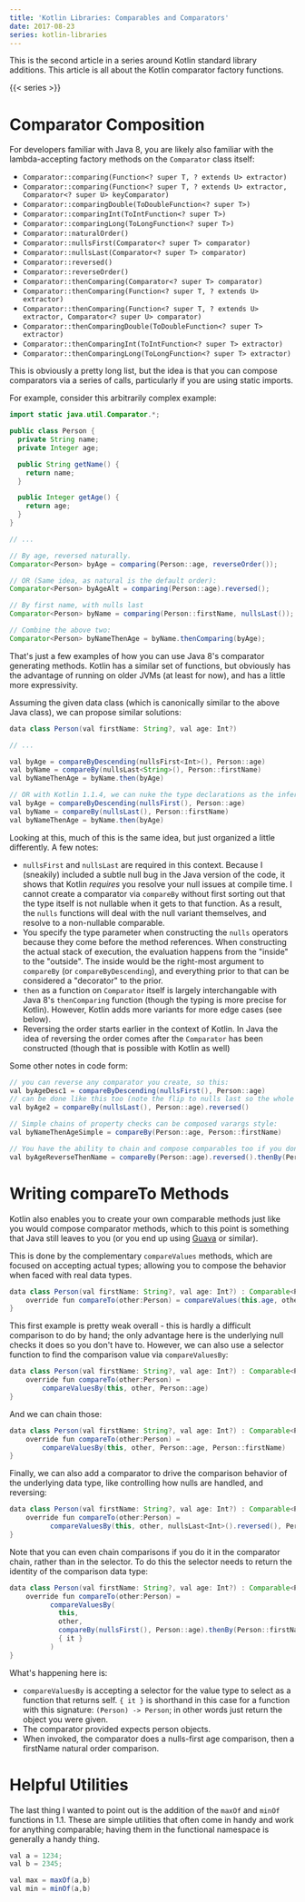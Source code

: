 ```yaml
---
title: 'Kotlin Libraries: Comparables and Comparators'
date: 2017-08-23
series: kotlin-libraries
---
```

This is the second article in a series around Kotlin standard library additions. This article is all about the Kotlin comparator factory functions.

<!--more-->

{{< series >}}

# Comparator Composition

For developers familiar with Java 8, you are likely also familiar with the lambda-accepting factory methods on the `Comparator` class itself:

* `Comparator::comparing(Function<? super T, ? extends U> extractor)`
* `Comparator::comparing(Function<? super T, ? extends U> extractor, Comparator<? super U> keyComparator)`
* `Comparator::comparingDouble(ToDoubleFunction<? super T>)`
* `Comparator::comparingInt(ToIntFunction<? super T>)`
* `Comparator::comparingLong(ToLongFunction<? super T>)`
* `Comparator::naturalOrder()`
* `Comparator::nullsFirst(Comparator<? super T> comparator)`
* `Comparator::nullsLast(Comparator<? super T> comparator)`
* `Comparator::reversed()`
* `Comparator::reverseOrder()`
* `Comparator::thenComparing(Comparator<? super T> comparator)`
* `Comparator::thenComparing(Function<? super T, ? extends U> extractor)`
* `Comparator::thenComparing(Function<? super T, ? extends U> extractor, Comparator<? super U> comparator)`
* `Comparator::thenComparingDouble(ToDoubleFunction<? super T> extractor)`
* `Comparator::thenComparingInt(ToIntFunction<? super T> extractor)`
* `Comparator::thenComparingLong(ToLongFunction<? super T> extractor)`

This is obviously a pretty long list, but the idea is that you can compose comparators via a series of calls, particularly if you are using static imports.

For example, consider this arbitrarily complex example:

```java
import static java.util.Comparator.*;

public class Person {
  private String name;
  private Integer age;

  public String getName() {
    return name;
  }

  public Integer getAge() {
    return age;
  }
}

// ...

// By age, reversed naturally.
Comparator<Person> byAge = comparing(Person::age, reverseOrder());

// OR (Same idea, as natural is the default order):
Comparator<Person> byAgeAlt = comparing(Person::age).reversed();

// By first name, with nulls last
Comparator<Person> byName = comparing(Person::firstName, nullsLast());

// Combine the above two:
Comparator<Person> byNameThenAge = byName.thenComparing(byAge);

```

That's just a few examples of how you can use Java 8's comparator generating methods. Kotlin has a similar set of functions, but obviously has the advantage of running on older JVMs (at least for now), and has a little more expressivity.

Assuming the given data class (which is canonically similar to the above Java class), we can propose similar solutions:

```java
data class Person(val firstName: String?, val age: Int?)

// ...

val byAge = compareByDescending(nullsFirst<Int>(), Person::age)
val byName = compareBy(nullsLast<String>(), Person::firstName)
val byNameThenAge = byName.then(byAge)

// OR with Kotlin 1.1.4, we can nuke the type declarations as the inferencer is mo-betta.
val byAge = compareByDescending(nullsFirst(), Person::age)
val byName = compareBy(nullsLast(), Person::firstName)
val byNameThenAge = byName.then(byAge)
```

Looking at this, much of this is the same idea, but just organized a little differently. A few notes:

* `nullsFirst` and `nullsLast` are required in this context. Because I (sneakily) included a subtle null bug in the Java version of the code, it shows that Kotlin *requires* you resolve your null issues at compile time. I cannot create a comparator via `compareBy` without first sorting out that the type itself is not nullable when it gets to that function. As a result, the `nulls` functions will deal with the null variant themselves, and resolve to a non-nullable comparable.
* You specify the type parameter when constructing the `nulls` operators because they come before the method references. When constructing the actual stack of execution, the evaluation happens from the "inside" to the "outside". The inside would be the right-most argument to `compareBy` (or `compareByDescending`), and everything prior to that can be considered a "decorator" to the prior.
* `then` as a function on `Comparator` itself is largely interchangable with Java 8's `thenComparing` function (though the typing is more precise for Kotlin). However, Kotlin adds more variants for more edge cases (see below).
* Reversing the order starts earlier in the context of Kotlin. In Java the idea of reversing the order comes after the `Comparator` has been constructed (though that is possible with Kotlin as well)

Some other notes in code form:

```java
// you can reverse any comparator you create, so this:
val byAgeDesc1 = compareByDescending(nullsFirst(), Person::age)
// can be done like this too (note the flip to nulls last so the whole thing reversed):
val byAge2 = compareBy(nullsLast(), Person::age).reversed()

// Simple chains of property checks can be composed varargs style:
val byNameThenAgeSimple = compareBy(Person::age, Person::firstName)

// You have the ability to chain and compose comparables too if you don't want pure simple chaining:
val byAgeReverseThenName = compareBy(Person::age).reversed().thenBy(Person::firstName)
```

# Writing compareTo Methods

Kotlin also enables you to create your own comparable methods just like you would compose comparator methods, which to this point is something that Java still leaves to you (or you end up using [Guava](https://github.com/google/guava) or similar).

This is done by the complementary `compareValues` methods, which are focused on accepting actual types; allowing you to compose the behavior when faced with real data types.

```java
data class Person(val firstName: String?, val age: Int?) : Comparable<Person> {
    override fun compareTo(other:Person) = compareValues(this.age, other.age)
}
```

This first example is pretty weak overall - this is hardly a difficult comparison to do by hand; the only advantage here is the underlying null checks it does so you don't have to. However, we can also use a selector function to find the comparison value via `compareValuesBy`:

```java
data class Person(val firstName: String?, val age: Int?) : Comparable<Person> {
    override fun compareTo(other:Person) =
        compareValuesBy(this, other, Person::age)
}
```

And we can chain those:

```java
data class Person(val firstName: String?, val age: Int?) : Comparable<Person> {
    override fun compareTo(other:Person) =
        compareValuesBy(this, other, Person::age, Person::firstName)
}
```

Finally, we can also add a comparator to drive the comparison behavior of the underlying data type, like controlling how nulls are handled, and reversing:

```java
data class Person(val firstName: String?, val age: Int?) : Comparable<Person> {
    override fun compareTo(other:Person) =
          compareValuesBy(this, other, nullsLast<Int>().reversed(), Person::age)
}
```

Note that you can even chain comparisons if you do it in the comparator chain, rather than in the selector. To do this the selector needs to return the identity of the comparison data type:

```java
data class Person(val firstName: String?, val age: Int?) : Comparable<Person> {
    override fun compareTo(other:Person) =
          compareValuesBy(
            this,
            other,
            compareBy(nullsFirst(), Person::age).thenBy(Person::firstName),
            { it }
          )
}
```

What's happening here is:

* `compareValuesBy` is accepting a selector for the value type to select as a function that returns self. `{ it }` is shorthand in this case for a function with this signature: `(Person) -> Person`; in other words just return the object you were given.
* The comparator provided expects person objects.
* When invoked, the comparator does a nulls-first age comparison, then a firstName natural order comparison.

# Helpful Utilities

The last thing I wanted to point out is the addition of the `maxOf` and `minOf` functions in 1.1. These are simple utilities that often come in handy and work for anything comparable; having them in the functional namespace is generally a handy thing.

```java
val a = 1234;
val b = 2345;

val max = maxOf(a,b)
val min = minOf(a,b)
```
